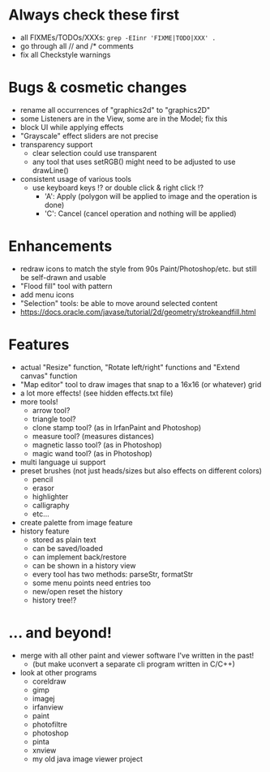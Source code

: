# Always check these first
* all FIXMEs/TODOs/XXXs: `grep -EIinr 'FIXME|TODO|XXX' .`
* go through all // and /* comments
* fix all Checkstyle warnings

# Bugs & cosmetic changes
* rename all occurrences of "graphics2d" to "graphics2D"
* some Listeners are in the View, some are in the Model; fix this
* block UI while applying effects
* "Grayscale" effect sliders are not precise
* transparency support
    * clear selection could use transparent
    * any tool that uses setRGB() might need to be adjusted to use drawLine()
* consistent usage of various tools
    * use keyboard keys !? or double click & right click !?
        * 'A': Apply (polygon will be applied to image and the operation is done)
        * 'C': Cancel (cancel operation and nothing will be applied)

# Enhancements
* redraw icons to match the style from 90s Paint/Photoshop/etc. but still be self-drawn and usable
* "Flood fill" tool with pattern
* add menu icons
* "Selection" tools: be able to move around selected content
* https://docs.oracle.com/javase/tutorial/2d/geometry/strokeandfill.html

# Features
* actual "Resize" function, "Rotate left/right" functions and "Extend canvas" function
* "Map editor" tool to draw images that snap to a 16x16 (or whatever) grid
* a lot more effects! (see hidden effects.txt file)
* more tools!
    * arrow tool?
    * triangle tool?
    * clone stamp tool? (as in IrfanPaint and Photoshop)
    * measure tool? (measures distances)
    * magnetic lasso tool? (as in Photoshop)
    * magic wand tool? (as in Photoshop)
* multi language ui support
* preset brushes (not just heads/sizes but also effects on different colors)
    * pencil
    * erasor
    * highlighter
    * calligraphy
    * etc...
* create palette from image feature
* history feature
    * stored as plain text
    * can be saved/loaded
    * can implement back/restore
    * can be shown in a history view
    * every tool has two methods: parseStr, formatStr
    * some menu points need entries too
    * new/open reset the history
    * history tree!?

# ... and beyond!
* merge with all other paint and viewer software I've written in the past!
    * (but make uconvert a separate cli program written in C/C++)
* look at other programs
    * coreldraw
    * gimp
    * imagej
    * irfanview
    * paint
    * photofiltre
    * photoshop
    * pinta
    * xnview
    * my old java image viewer project
